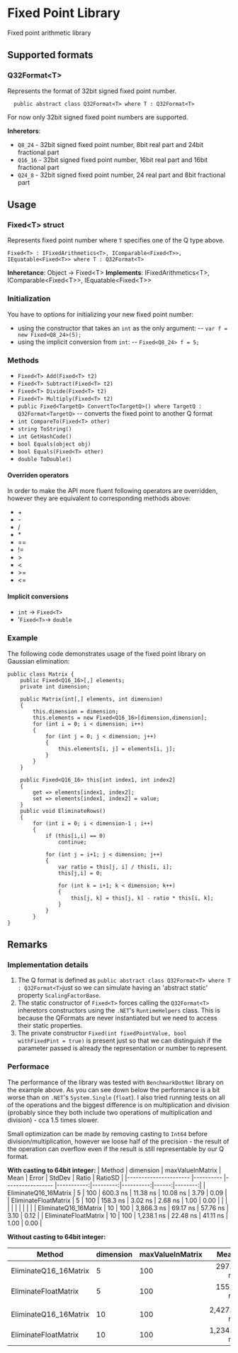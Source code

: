 # Fixed Point Library
Fixed point arithmetic library
## Supported formats
### Q32Format\<T\>
Represents the format of 32bit signed fixed point number.


      public abstract class Q32Format<T> where T : Q32Format<T>

For now only 32bit signed fixed point numbers are supported.

**Inheretors**:
 - `Q8_24` - 32bit signed fixed point number, 8bit real part and 24bit fractional part
 - `Q16_16` - 32bit signed fixed point number, 16bit real part and 16bit fractional part
 - `Q24_8` - 32bit signed fixed point number, 24 real part and 8bit fractional part

## Usage
 ### Fixed\<T\> struct
 Represents fixed point number where `T` specifies one of the Q type above.

    Fixed<T> : IFixedArithmetics<T>, IComparable<Fixed<T>>, IEquatable<Fixed<T>> where T : Q32Format<T>

**Inheretance**: Object -> Fixed\<T\>
**Implements**: IFixedArithmetics\<T\>, IComparable<Fixed\<T\>>, IEquatable<Fixed\<T\>>

### Initialization
 You have to options for initializing your new fixed point number:
 - using the constructor that takes an `int` as the only argument:
 -- `var f = new Fixed<Q8_24>(5);`
 - using the implicit conversion from `int`:
 -- `Fixed<Q8_24> f = 5;`

 ### Methods

 - `Fixed<T> Add(Fixed<T> t2)`
 - `Fixed<T> Subtract(Fixed<T> t2)`
 - `Fixed<T> Divide(Fixed<T> t2)`
 - `Fixed<T> Multiply(Fixed<T> t2)`
 - `public Fixed<TargetQ> ConvertTo<TargetQ>() where TargetQ : Q32Format<TargetQ>`
 -- converts the fixed point to another Q format
 - `int CompareTo(Fixed<T> other)`
 - `string ToString()`
 - `int GetHashCode()`
 - `bool Equals(object obj)`
 -  `bool Equals(Fixed<T> other)`
 - `double ToDouble()`

#### Overriden operators
In order to make the API more fluent following operators are overridden, however they are equivalent to corresponding methods above:

 - \+
 - \-
 - \/
 - \*
 - ==
 - !=
 - \>
 - \<
 - \>=
 - \<=
#### Implicit conversions
- `int` -> `Fixed<T>`
- '`Fixed<T>`-> `double`
### Example

The following code demonstrates usage of the fixed point library on Gaussian elimination:



    public class Matrix {  
	    public Fixed<Q16_16>[,] elements;  
	    private int dimension;  

	    public Matrix(int[,] elements, int dimension)  
	    {  
	        this.dimension = dimension;  
	        this.elements = new Fixed<Q16_16>[dimension,dimension];  
	        for (int i = 0; i < dimension; i++)  
	        {  
	            for (int j = 0; j < dimension; j++)  
	            {  
	                this.elements[i, j] = elements[i, j];  
	            }  
	        }  
	    }  

	    public Fixed<Q16_16> this[int index1, int index2]  
	    {  
	        get => elements[index1, index2];  
	        set => elements[index1, index2] = value;  
	    }  
	    public void EliminateRows()  
	    {  
	        for (int i = 0; i < dimension-1 ; i++)  
	        {  
	            if (this[i,i] == 0)  
	                continue;  

	            for (int j = i+1; j < dimension; j++)  
	            {   
	                var ratio = this[j, i] / this[i, i];  
	                this[j,i] = 0;  

	                for (int k = i+1; k < dimension; k++)  
	                {  
	                    this[j, k] = this[j, k] - ratio * this[i, k];  
	                }  
	            }  
	        }  
    }  


## Remarks
### Implementation details

 1. The Q format is defined as `public abstract class Q32Format<T> where T : Q32Format<T>`just so we can simulate having an 'abstract static' property `ScalingFactorBase`.
 2. The static constructor of `Fixed<T>` forces calling  the `Q32Format<T>` inheretors constructors using the `.NET`'s `RuntimeHelpers` class. This is because the QFormats are never instantiated but we need to access their static properties.
 3. The private constructor `Fixed(int fixedPointValue, bool withFixedPint = true)` is present just so that we can distinguish if the parameter passed is already the representation or number to represent.

### Performace
The performance of the library was tested with `BenchmarkDotNet` library on the example above. As you can see down below the performance is a bit worse than on `.NET`'s `System.Single` (`float`). I also tried running tests on all of the operations and the biggest difference is on multiplication and division (probably since they both include two operations of multiplication and division) - cca 1.5 times slower.

Small optimization can be made by removing casting to `Int64` before division/multiplication, however we loose half of the precision - the result of the operation can overflow even if the result is still representable by our Q format.

**With casting to 64bit integer:**
|                Method | dimension | maxValueInMatrix |       Mean |    Error |    StdDev | Ratio | RatioSD |
|---------------------- |---------- |----------------- |-----------:|---------:|----------:|------:|--------:|
| EliminateQ16_16Matrix |         5 |              100 |   600.3 ns | 11.38 ns |  10.08 ns |  3.79 |    0.09 |
|  EliminateFloatMatrix |         5 |              100 |   158.3 ns |  3.02 ns |   2.68 ns |  1.00 |    0.00 |
|                       |           |                  |            |          |           |       |         |
| EliminateQ16_16Matrix |        10 |              100 | 3,866.3 ns | 69.17 ns |  57.76 ns |  3.10 |    0.12 |
|  EliminateFloatMatrix |        10 |              100 | 1,238.1 ns | 22.48 ns |  41.11 ns |  1.00 |    0.00 |


**Without casting to 64bit integer:**

|                Method | dimension | maxValueInMatrix |       Mean |    Error |   StdDev | Ratio | RatioSD |
|---------------------- |---------- |----------------- |-----------:|---------:|---------:|------:|--------:|
| EliminateQ16_16Matrix |         5 |              100 |   297.8 ns |  5.60 ns | 11.18 ns |  1.93 |    0.06 |
|  EliminateFloatMatrix |         5 |              100 |   155.3 ns |  2.19 ns |  2.05 ns |  1.00 |    0.00 |
|                       |           |                  |            |          |          |       |         |
| EliminateQ16_16Matrix |        10 |              100 | 2,427.5 ns | 48.41 ns | 79.54 ns |  1.97 |    0.09 |
|  EliminateFloatMatrix |        10 |              100 | 1,234.5 ns | 24.05 ns | 28.63 ns |  1.00 |    0.00 |
